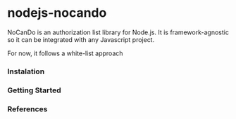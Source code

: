 nodejs-nocando
==============

NoCanDo is an authorization list library for Node.js. It is framework-agnostic so it can be integrated with any Javascript project.

For now, it follows a white-list approach
### Instalation

### Getting Started 

### References



